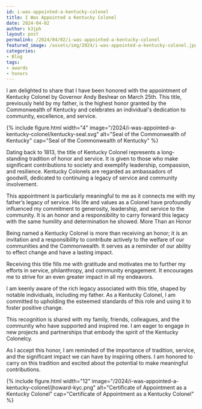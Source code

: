 ```yaml
---
id: i-was-appointed-a-kentucky-colonel
title: I Was Appointed a Kentucky Colonel
date: 2024-04-02
author: k3jph
layout: post
permalink: /2024/04/02/i-was-appointed-a-kentucky-colonel
featured_image: /assets/img/2024/i-was-appointed-a-kentucky-colonel.jpg
categories:
- Blog 
tags:
- awards
- honors
---
```


I am delighted to share that I have been honored with the appointment
of Kentucky Colonel by Governor Andy Beshear on March 25th. 
This title, previously held by my father, is the highest honor granted
by the Commonwealth of Kentucky and celebrates an individual's
dedication to community, excellence, and service. 

{% include figure.html width="4"
   image="/2024/i-was-appointed-a-kentucky-colonel/kentucky-seal.svg" 
   alt="Seal of the Commonwealth of Kentucky" 
   cap="Seal of the Commonwealth of Kentucky" %}
   
Dating back to 1813, the title of Kentucky Colonel represents a
long-standing tradition of honor and service. It is given to those
who make significant contributions to society and exemplify leadership,
compassion, and resilience. Kentucky Colonels are regarded as
ambassadors of goodwill, dedicated to continuing a legacy of service
and community involvement.

This appointment is particularly meaningful to me as it connects
me with my father’s legacy of service. His life and values as a
Colonel have profoundly influenced my commitment to generosity,
leadership, and service to the community. It is an honor and a
responsibility to carry forward this legacy with the same humility
and determination he showed.  More Than an Honor

Being named a Kentucky Colonel is more than receiving an honor; it
is an invitation and a responsibility to contribute actively to the
welfare of our communities and the Commonwealth. It serves as a
reminder of our ability to effect change and have a lasting impact.

Receiving this title fills me with gratitude and motivates me to
further my efforts in service, philanthropy, and community engagement.
It encourages me to strive for an even greater impact in all my
endeavors.

I am keenly aware of the rich legacy associated with this title,
shaped by notable individuals, including my father. As a Kentucky
Colonel, I am committed to upholding the esteemed standards of this
role and using it to foster positive change.  

This recognition is shared with my family, friends, colleagues, and
the community who have supported and inspired me. I am eager to
engage in new projects and partnerships that embody the spirit of
the Kentucky Colonelcy.

As I accept this honor, I am reminded of the importance of tradition,
service, and the significant impact we can have by inspiring others.
I am honored to carry on this tradition and excited about the
potential to make meaningful contributions.

{% include figure.html width="12"
   image="/2024/i-was-appointed-a-kentucky-colonel/jhoward-kyc.png" 
   alt="Certificate of Appointment as a Kentucky Colonel"
   cap="Certificate of Appointment as a Kentucky Colonel" %}
